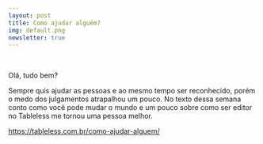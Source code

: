```yaml
---
layout: post
title: Como ajudar alguém?
img: default.png
newsletter: true
---
```


<br/>

Olá, tudo bem?

Sempre quis ajudar as pessoas e ao mesmo tempo ser reconhecido, porém o medo dos julgamentos atrapalhou um pouco. No texto dessa semana conto como você pode mudar o mundo e um pouco sobre como ser editor no Tableless me tornou uma pessoa melhor.

https://tableless.com.br/como-ajudar-alguem/


<br/>
